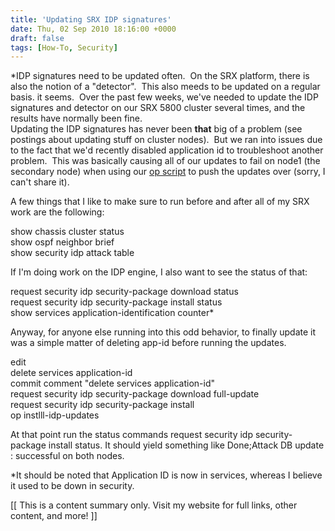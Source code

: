 ```yaml
---
title: 'Updating SRX IDP signatures'
date: Thu, 02 Sep 2010 18:16:00 +0000
draft: false
tags: [How-To, Security]
---
```


\*IDP signatures need to be updated often.  On the SRX platform, there is also the notion of a "detector".  This also meeds to be updated on a regular basis. it seems.  Over the past few weeks, we've needed to update the IDP signatures and detector on our SRX 5800 cluster several times, and the results have normally been fine.  
Updating the IDP signatures has never been **that** big of a problem (see postings about updating stuff on cluster nodes).  But we ran into issues due to the fact that we'd recently disabled application id to troubleshoot another problem.  This was basically causing all of our updates to fail on node1 (the secondary node) when using our [op script](http://www.juniper.net/techpubs/software/junos/junos82/swconfig82-automation/html/op-scripts-overview.html) to push the updates over (sorry, I can't share it).  
  
A few things that I like to make sure to run before and after all of my SRX work are the following:  
  
show chassis cluster status  
show ospf neighbor brief  
show security idp attack table  
  
If I'm doing work on the IDP engine, I also want to see the status of that:  
  
request security idp security-package download status  
request security idp security-package install status  
show services application-identification counter\*  
  
Anyway, for anyone else running into this odd behavior, to finally update it was a simple matter of deleting app-id before running the updates.  
  
edit   
delete services application-id  
commit comment "delete services application-id"   
request security idp security-package download full-update  
request security idp security-package install   
op instlll-idp-updates  
  
  
At that point run the status commands request security idp security-package install status. It should yield something like Done;Attack DB update : successful on both nodes.  
  
  
\*It should be noted that Application ID is now in services, whereas I believe it used to be down in security.  
  
  

  

  

\[\[ This is a content summary only. Visit my website for full links, other content, and more! \]\]